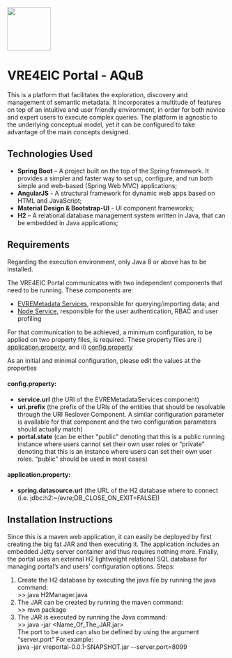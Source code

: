 <img src="https://github.com/vre4eic/vreportal/blob/master/src/main/resources/static/images/AQub.2Qubes.v2.png" width="100">

# VRE4EIC Portal - AQuB
This is a platform that facilitates the exploration, discovery and management of semantic metadata. It incorporates a multitude of features on top of an intuitive and user friendly environment, in order for both novice and expert users to execute complex queries. The platform is agnostic to the underlying conceptual model, yet it can be configured to take advantage of the main concepts designed.

## Technologies Used

- **Spring Boot** – A project built on the top of the Spring framework. It provides a simpler and faster way to set up, configure, and run both simple and web-based (Spring Web MVC) applications;
- **AngularJS** - A structural framework for dynamic web apps based on HTML and JavaScript;
- **Material Design & Bootstrap-UI** - UI component frameworks;
- **H2** – A relational database management system written in Java, that can be embedded in Java applications;

## Requirements
Regarding the execution environment, only Java 8 or above has to be installed.

The VRE4EIC Portal communicates with two independent components that need to be running.
These components are:
-	[EVREMetadata Services](https://github.com/vre4eic/EVREMetadataServices), responsible for querying/importing data; and
-	[Node Service](https://github.com/vre4eic/NodeService), responsible for the user authentication, RBAC and user profiling 

For that communication to be achieved, a minimum configuration, to be applied on two property files, is required. These property files are i) [application.property](https://github.com/vre4eic/vreportal/blob/master/src/main/resources/application.properties), and ii) [config.property](https://github.com/vre4eic/vreportal/blob/master/src/main/resources/config.properties)

As an initial and minimal configuration, please edit the values at the properties

#### config.property:
- **service.url** (the URI of the EVREMetadataServices component)
- **uri.prefix** (the prefix of the URIs of the entities that should be resolvable through the URI Reslover Component. A similar configuration parameter is available for that component and the two configuration parameters should actually match)
- **portal.state** (can be either “public” denoting that this is a public running instance where users cannot set their own user roles or “private” denoting that this is an instance where users can set their own user roles. “public” should be used in most cases)
#### application.property:
- **spring.datasource.url** (the URL of the H2 database where to connect (i.e. jdbc:h2:~/evre;DB_CLOSE_ON_EXIT=FALSE))

## Installation Instructions
Since this is a maven web application, it can easily be deployed by first creating the big fat JAR and then executing it. The application includes an embedded Jetty server container and thus requires nothing more. Finally, the portal uses an external H2 lightweight relational SQL database for managing portal’s and users’ configuration options.
Steps:

1. Create the H2 database by executing the java file by running the java command: <br/>>> java H2Manager.java
2. The JAR can be created by running the maven command: <br/>>> mvn package
3. The JAR is executed by running the Java command: <br/>>> java -jar <Name_Of_The_JAR.jar><br/> 
The port to be used can also be defined by using the argument “server.port”
For example:<br/>java -jar vreportal-0.0.1-SNAPSHOT.jar --server.port=8099

